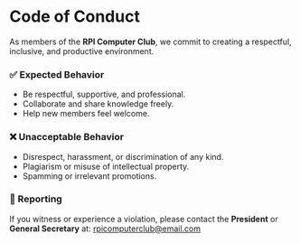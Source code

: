 # Code of Conduct

As members of the **RPI Computer Club**, we commit to creating a respectful, inclusive, and productive environment.

### ✅ Expected Behavior
- Be respectful, supportive, and professional.
- Collaborate and share knowledge freely.
- Help new members feel welcome.

### ❌ Unacceptable Behavior
- Disrespect, harassment, or discrimination of any kind.
- Plagiarism or misuse of intellectual property.
- Spamming or irrelevant promotions.

### 📩 Reporting
If you witness or experience a violation, please contact the **President** or **General Secretary** at: rpicomputerclub@email.com
